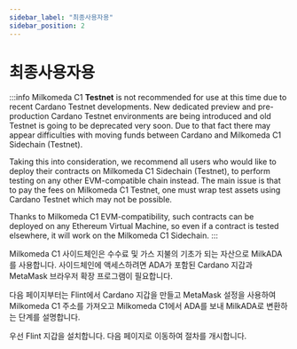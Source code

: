 ```yaml
---
sidebar_label: "최종사용자용"
sidebar_position: 2
---
```


# 최종사용자용

:::info Milkomeda C1 **Testnet** is not recommended for use at this time due to recent Cardano Testnet developments. New dedicated preview and pre-production Cardano Testnet environments are being introduced and old Testnet is going to be deprecated very soon. Due to that fact there may appear difficulties with moving funds between Cardano and Milkomeda C1 Sidechain (Testnet).

Taking this into consideration, we recommend all users who would like to deploy their contracts on Milkomeda C1 Sidechain (Testnet), to perform testing on any other EVM-compatible chain instead. The main issue is that to pay the fees on Milkomeda C1 Testnet, one must wrap test assets using Cardano Testnet which may not be possible.

Thanks to Milkomeda C1 EVM-compatibility, such contracts can be deployed on any Ethereum Virtual Machine, so even if a contract is tested elsewhere, it will work on the Milkomeda C1 Sidechain. :::

Milkomeda C1 사이드체인은 수수료 및 가스 지불의 기초가 되는 자산으로 MilkADA를 사용합니다. 사이드체인에 액세스하려면 ADA가 포함된 Cardano 지갑과 MetaMask 브라우저 확장 프로그램이 필요합니다.

다음 페이지부터는 Flint에서 Cardano 지갑을 만들고 MetaMask 설정을 사용하여 Milkomeda C1 주소를 가져오고 Milkomeda C1에서 ADA를 보내 MilkADA로 변환하는 단계를 설명합니다.

우선 Flint 지갑을 설치합니다. 다음 페이지로 이동하여 절차를 개시합니다.
